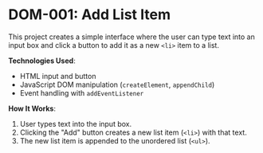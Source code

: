 # DOM-001: Add List Item

This project creates a simple interface where the user can type text into an input box and click a button to add it as a new `<li>` item to a list.

**Technologies Used**:
- HTML input and button
- JavaScript DOM manipulation (`createElement`, `appendChild`)
- Event handling with `addEventListener`

**How It Works**:
1. User types text into the input box.
2. Clicking the "Add" button creates a new list item (`<li>`) with that text.
3. The new list item is appended to the unordered list (`<ul>`).
